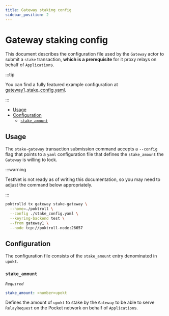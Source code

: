 ```yaml
---
title: Gateway staking config
sidebar_position: 2
---
```


# Gateway staking config <!-- omit in toc -->

This document describes the configuration file used by the `Gateway` actor
to submit a `stake` transaction, **which is a prerequisite** for it proxy relays
on behalf of `Application`s.

:::tip

You can find a fully featured example configuration at [gateway1_stake_config.yaml](https://github.com/pokt-network/poktroll/tree/main/localnet/poktrolld/config/gateway1_stake_config.yaml).

:::

- [Usage](#usage)
- [Configuration](#configuration)
  - [`stake_amount`](#stake_amount)

## Usage

The `stake-gateway` transaction submission command accepts a `--config` flag
that points to a `yaml` configuration file that defines the `stake_amount` the
`Gateway` is willing to lock.

:::warning

TestNet is not ready as of writing this documentation, so you may
need to adjust the command below appropriately.

:::

```bash
poktrolld tx gateway stake-gateway \
  --home=./poktroll \
  --config ./stake_config.yaml \
  --keyring-backend test \
  --from gateway1 \
  --node tcp://poktroll-node:26657
```

## Configuration

The configuration file consists of the `stake_amount` entry denominated in `upokt`.

### `stake_amount`

_`Required`_

```yaml
stake_amount: <number>upokt
```

Defines the amount of `upokt` to stake by the `Gateway` to be able to serve
`RelayRequest` on the Pocket network on behalf of `Application`s.

